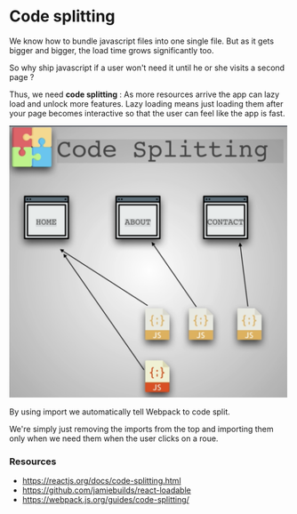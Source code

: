 # Code splitting

We know how to bundle javascript files into one single file. But as it gets bigger and bigger, the load time
grows significantly too.

So why ship javascript if a user won't need it until he or she visits a second page ? 

Thus, we need **code splitting** : As more resources arrive the app can lazy load and unlock more features. Lazy loading means just loading them after your page becomes interactive so that the user can feel like the app is fast.

<img src="code_splitting.png" width="500px"/>

By using import we automatically tell Webpack to code split.

We're simply just removing the imports from the top and importing them only when we need them when the user clicks on a roue.

### Resources

- https://reactjs.org/docs/code-splitting.html
- https://github.com/jamiebuilds/react-loadable
- https://webpack.js.org/guides/code-splitting/